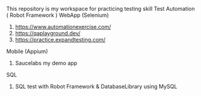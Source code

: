 This repository is my workspace for practicing testing skill
Test Automation (  Robot Framework ) 
WebApp (Selenium)
1. https://www.automationexercise.com/
2. https://qaplayground.dev/
3. https://practice.expandtesting.com/

Mobile (Appium)
1. Saucelabs my demo app

SQL
1. SQL test with Robot Framework & DatabaseLibrary using MySQL


